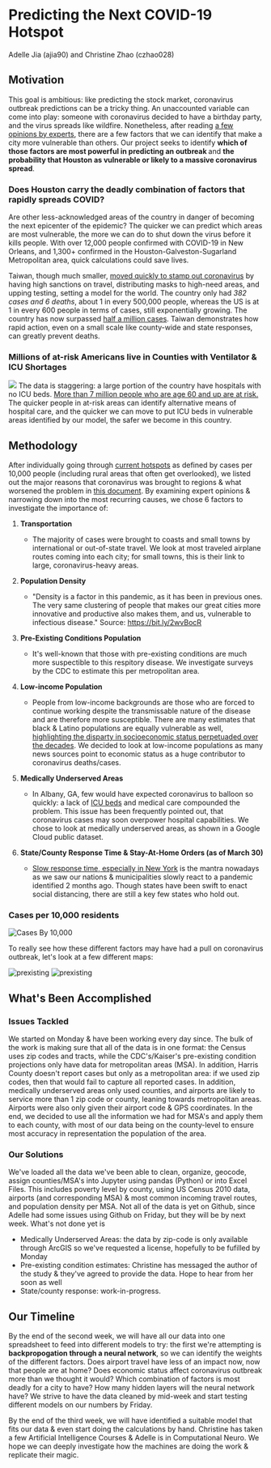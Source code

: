 # Predicting the Next COVID-19 Hotspot

Adelle Jia (ajia90) and Christine Zhao (czhao028)


## Motivation
This goal is ambitious: like predicting the stock market, coronavirus outbreak predictions can be a tricky thing. An unaccounted variable can come into play: someone with coronavirus decided to have a birthday party, and the virus spreads like wildfire. Nonetheless, after reading [a few opinions by experts](https://www.statnews.com/2020/04/01/coronavirus-how-bad-it-gets-different-communities/), there are a few factors that we can identify that make a city more vulnerable than others. Our project seeks to identify <b> which of those factors are most powerful in predicting an outbreak </b> and <b>the probability that Houston as vulnerable or likely to a massive coronavirus spread</b>.

### Does Houston carry the deadly combination of factors that rapidly spreads COVID?
Are other less-acknowledged areas of the country in danger of becoming the next epicenter of the epidemic? The quicker we can predict which areas are most vulnerable, the more we can do to shut down the virus before it kills people. With over 12,000 people confirmed with COVID-19 in New Orleans, and 1,300+ confirmed in the Houston-Galveston-Sugarland Metropolitan area, quick calculations could save lives. 

Taiwan, though much smaller, [moved quickly to stamp out coronavirus](https://www.cnn.com/2020/04/04/asia/taiwan-coronavirus-response-who-intl-hnk/index.html) by having high sanctions on travel, distributing masks to high-need areas, and upping testing, setting a model for the world. The country only had *382 cases and 6 deaths*, about 1 in every 500,000 people, whereas the US is at 1 in every 600 people in terms of cases, still exponentially growing. The country has now surpassed [half a million cases](https://www.cnn.com/2020/04/10/health/us-coronavirus-friday/index.html). Taiwan demonstrates how rapid action, even on a small scale like county-wide and state responses, can greatly prevent deaths.

### Millions of at-risk Americans live in Counties with Ventilator & ICU Shortages
![](https://github.com/czhao028/DataScience/blob/master/no%20icu%20beds.PNG)
The data is staggering: a large portion of the country have hospitals with no ICU beds. [More than 7 million people who are age 60 and up are at risk.](https://khn.org/news/as-coronavirus-spreads-widely-millions-of-older-americans-live-in-counties-with-no-icu-beds/) The quicker people in at-risk areas can identify alternative means of hospital care, and the quicker we can move to put ICU beds in vulnerable areas identified by our model, the safer we become in this country. 

## Methodology
After individually going through [current hotspots](https://www.scientificamerican.com/article/map-reveals-hidden-u-s-hotspots-of-coronavirus-infection/) as defined by cases per 10,000 people (including rural areas that often get overlooked), we listed out the major reasons that coronavirus was brought to regions & what worsened the problem in [this document](https://docs.google.com/document/d/1aYphRfF8b_siem5ZNdMKAaTm5iFiyQtQwD_adOMns5U/edit?usp=sharing). By examining expert opinions & narrowing down into the most recurring causes, we chose 6 factors to investigate the importance of: 
<ol>
  
  <li> <b> Transportation </b> 
    <ul>
      <li> 
        
The majority of cases were brought to coasts and small towns by international or out-of-state travel. We look at most traveled airplane routes coming into each city; for small towns, this is their link to large, coronavirus-heavy areas. 
    </ul>
   <li> <b> Population Density </b>
     <ul>
      <li> 
        
"Density is a factor in this pandemic, as it has been in previous ones. The very same clustering of people that makes our great cities more innovative and productive also makes them, and us, vulnerable to infectious disease." Source: https://bit.ly/2wvBocR
     </ul>
    <li><b> Pre-Existing Conditions Population</b>
      <ul> 
        <li>
          
It's well-known that those with pre-existing conditions are much more suspectible to this respitory disease. We investigate surveys by the CDC to estimate this per metropolitan area. 
      </ul>
      
 <li> <b>Low-income Population</b>
  <ul> 
    <li> 
      
People from low-income backgrounds are those who are forced to continue working despite the transmissable nature of the disease and are therefore more susceptible. There are many estimates that black & Latino populations are equally vulnerable as well, 
[highlighting the disparty in socioeconomic status perpetuaded over the decades](https://www.nola.com/news/coronavirus/article_d804d410-7852-11ea-ac6d-470ebb61c694.html). We decided to look at low-income populations as many news sources point to economic status as a huge contributor to coronavirus deaths/cases.
  </ul>
  
  <li> <b>Medically Underserved Areas</b>
  <ul> 
    <li> 

 In Albany, GA, few would have expected coronavirus to balloon so quickly: a lack of [ICU beds](https://www.nytimes.com/2020/03/30/us/coronavirus-funeral-albany-georgia.html) and medical care compounded the problem. This issue has been frequently pointed out, that coronavirus cases may soon overpower hospital capabilities. We chose to look at medically underserved areas, as shown in a Google Cloud public dataset.
  </ul>
  
  <li> <b>State/County Response Time & Stay-At-Home Orders (as of March 30)</b>
<ul> 
  <li> 
   
[Slow response time, especially in New York](https://www.cnn.com/2020/03/26/us/new-york-coronavirus-explainer/index.html) is the mantra nowadays as we saw our nations & municipalities slowly react to a pandemic identified 2 months ago. Though states have been swift to enact social distancing, there are still a key few states who hold out. 
  </ul>
</ol>

### Cases per 10,000 residents
![Cases By 10,000](https://github.com/czhao028/DataScience/blob/master/hotspot%20by%2010%2C000.PNG)

To really see how these different factors may have had a pull on coronavirus outbreak, let's look at a few different maps:

![prexisting](https://github.com/czhao028/DataScience/blob/master/pre-existing.PNG)
![prexisting](https://github.com/czhao028/DataScience/blob/master/pictures-country.jpg)
 ## What's Been Accomplished
 
 ### Issues Tackled
 We started on Monday & have been working every day since. The bulk of the work is making sure that all of the data is in one format: the Census uses zip codes and tracts, while the CDC's/Kaiser's pre-existing condition projections only have data for metropolitan areas (MSA). In addition, Harris County doesn't report cases but only as a metropolitan area: if we used zip codes, then that would fail to capture all reported cases. In addition, medically underserved areas only used counties, and airports are likely to service more than 1 zip code or county, leaning towards metropolitan areas. Airports were also only given their airport code & GPS coordinates. In the end, we decided to use all the information we had for MSA's and apply them to each county, with most of our data being on the county-level to ensure most accuracy in representation the population of the area.
 
 ### Our Solutions
We've loaded all the data we've been able to clean, organize, geocode, assign counties/MSA's into Jupyter using pandas (Python) or into Excel Files. This includes poverty level by county, using US Census 2010 data, airports (and corresponding MSA) & most common incoming travel routes, and population density per MSA. Not all of the data is yet on Github, since Adelle had some issues using Github on Friday, but they will be by next week. What's not done yet is 
- Medically Underserved Areas: the data by zip-code is only available through ArcGIS so we've requested a license, hopefully to be fufilled by Monday
- Pre-existing condition estimates: Christine has messaged the author of the study & they've agreed to provide the data. Hope to hear from her soon as well
- State/county response: work-in-progress. 
 
 ## Our Timeline
By the end of the second week, we will have all our data into one spreadsheet to feed into different models to try: the first we're attempting is <b>backpropogation through a neural network</b>, so we can identify the weights of the different factors. Does airport travel have less of an impact now, now that people are at home? Does economic status affect coronavirus outbreak more than we thought it would? Which combination of factors is most deadly for a city to have? How many hidden layers will the neural network have? We strive to have the data cleaned by mid-week and start testing different models on our numbers by Friday. 

By the end of the third week, we will have identified a suitable model that fits our data & even start doing the calculations by hand. Christine has taken a few Artificial Intelligence Courses & Adelle is in Computational Neuro. We hope we can deeply investigate how the machines are doing the work & replicate their magic.
 

      
        




